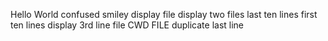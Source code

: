 Hello World
confused smiley
display file
display two files
last ten lines
first ten lines
display 3rd line
file
CWD FILE
duplicate last line
